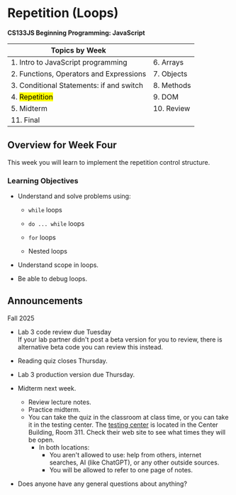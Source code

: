 <h1>Repetition (Loops)</h1>

**CS133JS Beginning Programming: JavaScript**

| Topics by Week                           |            |
| ---------------------------------------- | ---------- |
| 1. Intro to JavaScript programming       | 6. Arrays  |
| 2. Functions, Operators and Expressions  | 7. Objects |
| 3. Conditional Statements: if and switch | 8. Methods |
| 4. <mark>Repetition</mark>               | 9. DOM     |
| 5. Midterm                               | 10. Review |
| 11. Final                                |            |



## Overview for Week Four

This week you will learn to implement the repetition control structure.

### Learning Objectives

- Understand and solve problems using:

  - `while` loops

  - `do ... while` loops

  - `for` loops

  - Nested loops


- Understand scope in loops.
- Be able to debug loops.

## Announcements

Fall 2025

- Lab 3 code review due Tuesday  
  If your lab partner didn't post a beta version for you to review, there is alternative beta code you can review this instead.
- Reading quiz closes Thursday.

- Lab 3 production version due Thursday.

- Midterm next week. 
  - Review lecture notes.
  - Practice midterm.
  - You can take the quiz in the classroom at class time, or you can take it in the testing center. 
    The [testing center](https://www.lanecc.edu/get-support/academic-support/instructional-testing-services) is located in the Center Building, Room 311. Check their web site to see what times they will be open.
    - In both locations: 
      - You aren't allowed to use: help from others, internet searches, AI (like ChatGPT), or any other outside sources.
      - You will be allowed to refer to one page of notes.
  
- Does anyone have any general questions about anything?

